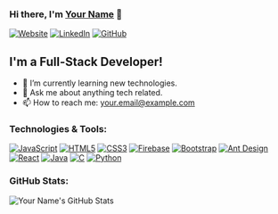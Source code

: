 ### Hi there, I'm [Your Name](https://yourwebsite.com) 👋

[![Website](https://img.shields.io/badge/website-yourwebsite.com-blue?style=flat-square&logo=firefox-browser)](https://yourwebsite.com)
[![LinkedIn](https://img.shields.io/badge/linkedin-yourlinkedinprofile-blue?style=flat-square&logo=linkedin)](https://linkedin.com/in/yourlinkedinprofile)
[![GitHub](https://img.shields.io/badge/github-yourgithubprofile-blue?style=flat-square&logo=github)](https://github.com/yourgithubprofile)

## I'm a Full-Stack Developer!

- 🌱 I’m currently learning new technologies.
- 💬 Ask me about anything tech related.
- 📫 How to reach me: your.email@example.com

### Technologies & Tools:

[![JavaScript](https://img.shields.io/badge/-JavaScript-black?style=flat-square&logo=javascript)](https://developer.mozilla.org/en-US/docs/Web/JavaScript)
[![HTML5](https://img.shields.io/badge/-HTML5-E34F26?style=flat-square&logo=html5&logoColor=ffffff)](https://developer.mozilla.org/en-US/docs/Web/Guide/HTML/HTML5)
[![CSS3](https://img.shields.io/badge/-CSS3-1572B6?style=flat-square&logo=css3)](https://developer.mozilla.org/en-US/docs/Archive/CSS3)
[![Firebase](https://img.shields.io/badge/-Firebase-FFCA28?style=flat-square&logo=firebase&logoColor=black)](https://firebase.google.com/)
[![Bootstrap](https://img.shields.io/badge/-Bootstrap-563D7C?style=flat-square&logo=bootstrap)](https://getbootstrap.com/)
[![Ant Design](https://img.shields.io/badge/-Ant%20Design-0170FE?style=flat-square&logo=ant-design)](https://ant.design/)
[![React](https://img.shields.io/badge/-React-black?style=flat-square&logo=react)](https://reactjs.org/)
[![Java](https://img.shields.io/badge/-Java-red?style=flat-square&logo=java)](https://www.java.com/)
[![C](https://img.shields.io/badge/-C-00599C?style=flat-square&logo=c)](https://en.wikipedia.org/wiki/C_(programming_language))
[![Python](https://img.shields.io/badge/-Python-black?style=flat-square&logo=python)](https://www.python.org/)

### GitHub Stats:

![Your Name's GitHub Stats](https://github-readme-stats.vercel.app/api?username=yourgithubusername&show_icons=true&theme=radical)
